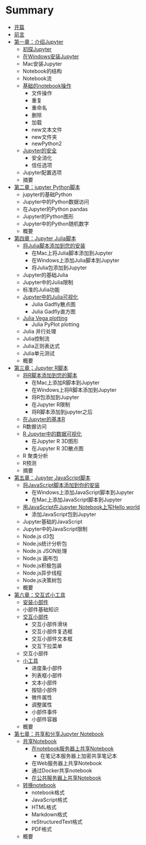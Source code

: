 # Summary

* [开篇](README.md)
* [前言](chapter1.md)
* [第一章：介绍Jupyter](di-yi-zhang-ff1a-jie-shao-jupyter.md)
  * [初探Jupyter](di-yi-zhang-ff1a-jie-shao-jupyter/chu-tan-jupyter.md)
  * [在Windows安装Jupyter](di-yi-zhang-ff1a-jie-shao-jupyter/zaiwindows-an-zhuang-jupyter.md)
  * Mac安装Jupyter
  * Notebook的结构
  * Notebook流
  * [基础的notebook操作](di-yi-zhang-ff1a-jie-shao-jupyter/ji-chu-de-notebook-cao-zuo.md)
    * 文件操作
    * 重复
    * 重命名
    * 删除
    * 加载
    * new文本文件
    * new文件夹
    * newPython2
  * [Jupyter的安全](di-yi-zhang-ff1a-jie-shao-jupyter/jupyterde-an-quan.md)
    * 安全消化
    * 信任选项
  * Jupyter配置选项
  * 摘要
* [第二章：jupyter Python脚本](di-er-zhang-ff1a-jupyter-python-jiao-ben.md)
  * jupyter的基础Python
  * Jupyter中的Python数据访问
  * 在Jupyter的Python pandas
  * Jupyter的Python图形
  * Jupyter中的Python随机数字
  * 概要
* [第四章：Jupyter Julia脚本](di-si-zhang-ff1a-jupyter-julia-jiao-ben.md)
  * [将Julia脚本添加到您的安装](di-si-zhang-ff1a-jupyter-julia-jiao-ben/jiang-julia-jiao-ben-tian-jia-dao-nin-de-an-zhuang.md)
    * 在Mac上将Julia脚本添加到Jupyter
    * 在Windows上添加Julia脚本到Jupyter
    * 将Julia包添加到Jupyter
  * Jupyter的基础Julia
  * Jupyter中的Julia限制
  * 标准的Julia功能
  * [Jupyter中的Julia可视化](di-si-zhang-ff1a-jupyter-julia-jiao-ben/jupyterzhong-de-julia-ke-shi-hua.md)
    * Julia Gadfly散点图
    * Julia Gadfly直方图
  * [Julia Vega plotting](di-si-zhang-ff1a-jupyter-julia-jiao-ben/julia-vega-plotting.md)
    * Julia PyPlot plotting 
  * Julia 并行处理
  * Julia控制流
  * Julia正则表达式
  * Julia单元测试
  * 概要
* [第三章；Jupyter R脚本](di-san-zhang-ff1b-jupyter-r-jiao-ben.md)
  * [将R脚本添加到您的脚本](di-san-zhang-ff1b-jupyter-r-jiao-ben/jiang-r-jiao-ben-tian-jia-dao-nin-de-jiao-ben.md)
    * 在Mac上添加R脚本到Jupyter
    * 在Windows上将R脚本添加到Jupyter
    * 将R包添加到Jupyter
    * 在Jupyter R限制
    * 将R脚本添加到jupyter之后
  * [在Jupyter的基本R](di-san-zhang-ff1b-jupyter-r-jiao-ben/zai-jupyter-de-ji-ben-r.md)
  * R数据访问
  * [R Jupyter中的数据可视化](di-san-zhang-ff1b-jupyter-r-jiao-ben/r-jupyterzhong-de-shu-ju-ke-shi-hua.md)
    * 在Jupyter R 3D图形
    * 在Jupyter R 3D散点图
  * R 聚类分析
  * R预测
  * 摘要
* [第五章：Jupyter JavaScript脚本](di-wu-zhang-ff1ajupyter-javascript-jiao-ben.md)
  * [将JavaScript脚本添加到你的安装](di-wu-zhang-ff1ajupyter-javascript-jiao-ben/jiang-javascript-jiao-ben-tian-jia-dao-ni-de-an-zhuang.md)
    * 在Windows上添加JavaScript脚本到Jupyter
    * 在Mac上添加JavaScript脚本到Jupyter
  * [用JavaScript在Jupyter Notebook上写Hello world](di-wu-zhang-ff1ajupyter-javascript-jiao-ben/yong-javascript-zai-jupyter-notebook-shang-xie-hello-world.md)
    * 添加JavaScript包到Jupyter
  * Jupyter基础的JavaScript
  * Jupyter中的JavaScript限制
  * Node.js d3包
  * Node.js统计分析包
  * Node.js JSON处理
  * Node.js 画布包
  * Node.js积极包装
  * Node.js异步线程
  * Node.js决策树包
  * 概要
* [第六章：交互式小工具](di-liu-zhang-ff1a-jiao-hu-shi-xiao-gong-ju.md)
  * [安装小部件](di-liu-zhang-ff1a-jiao-hu-shi-xiao-gong-ju/an-zhuang-xiao-bu-jian.md)
  * 小部件基础知识
  * [交互小部件](di-liu-zhang-ff1a-jiao-hu-shi-xiao-gong-ju/jiao-hu-xiao-bu-jian.md)
    * 交互小部件滑块
    * 交互小部件复选框
    * 交互小部件文本框
    * 交互下拉菜单
  * 交互小部件
  * [小工具](di-liu-zhang-ff1a-jiao-hu-shi-xiao-gong-ju/xiao-gong-ju.md)
    * 进度条小部件
    * 列表框小部件
    * 文本小部件
    * 按钮小部件
    * 微件属性
    * 调整属性
    * 小部件事件
    * 小部件容器
  * 概要
* [第七章：共享和分享Jupyter Notebook](di-qi-zhang-ff1a-gong-xiang-he-fen-xiang-jupyter-notebook.md)
  * [共享Notebook](di-qi-zhang-ff1a-gong-xiang-he-fen-xiang-jupyter-notebook/gong-xiang-notebook.md)
    * [在notebook服务器上共享Notebook](di-qi-zhang-ff1a-gong-xiang-he-fen-xiang-jupyter-notebook/gong-xiang-notebook/zai-bi-ji-ben-fu-wu-qi-shang-gong-xiang-notebook.md)
      * 在笔记本服务器上加密共享笔记本
    * 在Web服务器上共享Notebook
    * 通过Docker共享notebook
    * [在公共服务器上共享Notebook](di-qi-zhang-ff1a-gong-xiang-he-fen-xiang-jupyter-notebook/gong-xiang-notebook/zai-gong-gong-fu-wu-qi-shang-gong-xiang-bi-ji-ben.md)
  * [转换notebook](di-qi-zhang-ff1a-gong-xiang-he-fen-xiang-jupyter-notebook/zhuan-huan-notebook.md)
    * notebook格式
    * JavaScript格式
    * HTML格式
    * Markdown格式
    * reStructuredText格式
    * PDF格式
  * 概要

